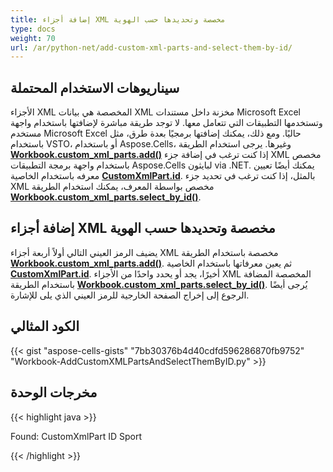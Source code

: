 ```yaml
---
title: إضافة أجزاء XML مخصصة وتحديدها حسب الهوية
type: docs
weight: 70
url: /ar/python-net/add-custom-xml-parts-and-select-them-by-id/
---
```


## **سيناريوهات الاستخدام المحتملة**

الأجزاء XML المخصصة هي بيانات XML مخزنة داخل مستندات Microsoft Excel وتستخدمها التطبيقات التي تتعامل معها. لا توجد طريقة مباشرة لإضافتها باستخدام واجهة مستخدم Microsoft Excel حاليًا. ومع ذلك، يمكنك إضافتها برمجيًا بعدة طرق، مثل باستخدام VSTO، أو باستخدام Aspose.Cells، وغيرها. يرجى استخدام الطريقة [**Workbook.custom_xml_parts.add()**](https://reference.aspose.com/cells/python-net/aspose.cells.markup/customxmlpartcollection/add/#bytes-bytes) إذا كنت ترغب في إضافة جزء XML مخصص باستخدام واجهة برمجة التطبيقات Aspose.Cells لبايثون via .NET. يمكنك أيضًا تعيين معرفه باستخدام الخاصية [**CustomXmlPart.id**](https://reference.aspose.com/cells/python-net/aspose.cells.markup/customxmlpart/id). بالمثل، إذا كنت ترغب في تحديد جزء XML مخصص بواسطة المعرف، يمكنك استخدام الطريقة [**Workbook.custom_xml_parts.select_by_id()**](https://reference.aspose.com/cells/python-net/aspose.cells.markup/customxmlpartcollection/select_by_id/#str).

## **إضافة أجزاء XML مخصصة وتحديدها حسب الهوية**

يضيف الرمز العيني التالي أولاً أربعة أجزاء XML مخصصة باستخدام الطريقة [**Workbook.custom_xml_parts.add()**](https://reference.aspose.com/cells/python-net/aspose.cells.markup/customxmlpartcollection/add/#bytes-bytes). ثم يعين معرفاتها باستخدام الخاصية [**CustomXmlPart.id**](https://reference.aspose.com/cells/python-net/aspose.cells.markup/customxmlpart/id). أخيرًا، يجد أو يحدد واحدًا من الأجزاء XML المخصصة المضافة باستخدام الطريقة [**Workbook.custom_xml_parts.select_by_id()**](https://reference.aspose.com/cells/python-net/aspose.cells.markup/customxmlpartcollection/select_by_id/#str). يُرجى أيضًا الرجوع إلى إخراج الصفحة الخارجية للرمز العيني الذي يلى للإشارة.

## **الكود المثالي**

{{< gist "aspose-cells-gists" "7bb30376b4d40cdfd596286870fb9752" "Workbook-AddCustomXMLPartsAndSelectThemByID.py" >}}

## **مخرجات الوحدة**

{{< highlight java >}}

 Found: CustomXmlPart ID Sport

{{< /highlight >}}

